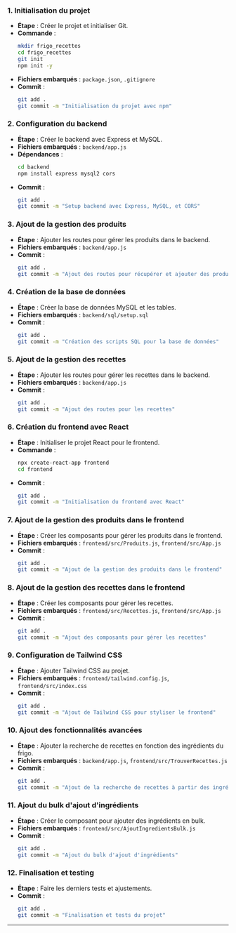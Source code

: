 
### 1. **Initialisation du projet**
- **Étape** : Créer le projet et initialiser Git.
- **Commande** :
  ```bash
  mkdir frigo_recettes
  cd frigo_recettes
  git init
  npm init -y
  ```
- **Fichiers embarqués** : `package.json`, `.gitignore`
- **Commit** : 
  ```bash
  git add .
  git commit -m "Initialisation du projet avec npm"
  ```

### 2. **Configuration du backend**
- **Étape** : Créer le backend avec Express et MySQL.
- **Fichiers embarqués** : `backend/app.js`
- **Dépendances** :
  ```bash
  cd backend
  npm install express mysql2 cors
  ```
- **Commit** :
  ```bash
  git add .
  git commit -m "Setup backend avec Express, MySQL, et CORS"
  ```

### 3. **Ajout de la gestion des produits**
- **Étape** : Ajouter les routes pour gérer les produits dans le backend.
- **Fichiers embarqués** : `backend/app.js`
- **Commit** :
  ```bash
  git add .
  git commit -m "Ajout des routes pour récupérer et ajouter des produits"
  ```

### 4. **Création de la base de données**
- **Étape** : Créer la base de données MySQL et les tables.
- **Fichiers embarqués** : `backend/sql/setup.sql`
- **Commit** :
  ```bash
  git add .
  git commit -m "Création des scripts SQL pour la base de données"
  ```

### 5. **Ajout de la gestion des recettes**
- **Étape** : Ajouter les routes pour gérer les recettes dans le backend.
- **Fichiers embarqués** : `backend/app.js`
- **Commit** :
  ```bash
  git add .
  git commit -m "Ajout des routes pour les recettes"
  ```

### 6. **Création du frontend avec React**
- **Étape** : Initialiser le projet React pour le frontend.
- **Commande** :
  ```bash
  npx create-react-app frontend
  cd frontend
  ```
- **Commit** :
  ```bash
  git add .
  git commit -m "Initialisation du frontend avec React"
  ```

### 7. **Ajout de la gestion des produits dans le frontend**
- **Étape** : Créer les composants pour gérer les produits dans le frontend.
- **Fichiers embarqués** : `frontend/src/Produits.js`, `frontend/src/App.js`
- **Commit** :
  ```bash
  git add .
  git commit -m "Ajout de la gestion des produits dans le frontend"
  ```

### 8. **Ajout de la gestion des recettes dans le frontend**
- **Étape** : Créer les composants pour gérer les recettes.
- **Fichiers embarqués** : `frontend/src/Recettes.js`, `frontend/src/App.js`
- **Commit** :
  ```bash
  git add .
  git commit -m "Ajout des composants pour gérer les recettes"
  ```

### 9. **Configuration de Tailwind CSS**
- **Étape** : Ajouter Tailwind CSS au projet.
- **Fichiers embarqués** : `frontend/tailwind.config.js`, `frontend/src/index.css`
- **Commit** :
  ```bash
  git add .
  git commit -m "Ajout de Tailwind CSS pour styliser le frontend"
  ```

### 10. **Ajout des fonctionnalités avancées**
- **Étape** : Ajouter la recherche de recettes en fonction des ingrédients du frigo.
- **Fichiers embarqués** : `backend/app.js`, `frontend/src/TrouverRecettes.js`
- **Commit** :
  ```bash
  git add .
  git commit -m "Ajout de la recherche de recettes à partir des ingrédients"
  ```

### 11. **Ajout du bulk d'ajout d'ingrédients**
- **Étape** : Créer le composant pour ajouter des ingrédients en bulk.
- **Fichiers embarqués** : `frontend/src/AjoutIngredientsBulk.js`
- **Commit** :
  ```bash
  git add .
  git commit -m "Ajout du bulk d'ajout d'ingrédients"
  ```

### 12. **Finalisation et testing**
- **Étape** : Faire les derniers tests et ajustements.
- **Commit** :
  ```bash
  git add .
  git commit -m "Finalisation et tests du projet"
  ```

---

